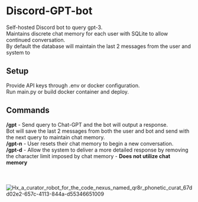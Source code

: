 # Discord-GPT-bot
Self-hosted Discord bot to query gpt-3. <br>
Maintains discrete chat memory for each user with SQLite to allow continued conversation. <br>
By default the database will maintain the last 2 messages from the user and system to

## Setup
Provide API keys through .env or docker configuration. <br>
Run main.py or build docker container and deploy.

## Commands
**/gpt** - Send query to Chat-GPT and the bot will output a response.  <br>
Bot will save the last 2 messages from both the user and bot and send with the next query to maintain chat memory.
<br>
**/gpt-n** - User resets their chat memory to begin a new conversation.
<br>
**/gpt-d** - Allow the system to deliver a more detailed response by removing the character limit imposed by chat memory - **Does not utilize chat memory** <br>
<br>
<br>
<br>
![Hx_a_curator_robot_for_the_code_nexus_named_qr8r_phonetic_curat_67dd02e2-657c-4113-844a-d55346651009](https://github.com/Hayden-Johnston/Discord-GPT-bot/assets/103093070/3b1e1aec-d582-4757-9e72-edda21cba46e)
